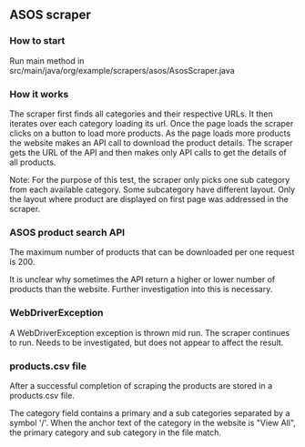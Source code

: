 ## ASOS scraper

### How to start

Run main method in src/main/java/org/example/scrapers/asos/AsosScraper.java

### How it works

The scraper first finds all categories and their respective URLs. 
It then iterates over each category loading its url. 
Once the page loads the scraper clicks on a button to load more products. 
As the page loads more products the website makes an API call to download the product details. 
The scraper gets the URL of the API and then makes only API calls to get the details of all products.

Note:
For the purpose of this test, the scraper only picks one sub category from each available category. 
Some subcategory have different layout. Only the layout where product are displayed on first page was addressed in the scraper.

###  ASOS product search API

The maximum number of products that can be downloaded per one request is 200.

It is unclear why sometimes the API return a higher or lower number of products than the website.
Further investigation into this is necessary.

### WebDriverException

A WebDriverException exception is thrown mid run. The scraper continues to run. Needs to be investigated, but does not appear to affect the result.

### products.csv file

After a successful completion of scraping the products are stored in a products.csv file.

The category field contains a primary and a sub categories separated by a symbol '/'. 
When the anchor text of the category in the website is "View All", the primary category and sub category in the file match.